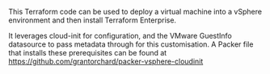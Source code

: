 This Terraform code can be used to deploy a virtual machine into a vSphere environment and then install Terraform Enterprise.

It leverages cloud-init for configuration, and the VMware GuestInfo datasource to pass metadata through for this customisation. A Packer file that installs these prerequisites can be found at https://github.com/grantorchard/packer-vsphere-cloudinit